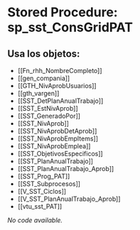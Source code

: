 # Stored Procedure: sp_sst_ConsGridPAT

## Usa los objetos:
- [[Fn_rhh_NombreCompleto]]
- [[gen_compania]]
- [[GTH_NivAprobUsuarios]]
- [[gth_vargen]]
- [[SST_DetPlanAnualTrabajo]]
- [[SST_EstNivAprob]]
- [[SST_GeneradoPor]]
- [[SST_NivAprob]]
- [[SST_NivAprobDetAprob]]
- [[SST_NivAprobEmpItems]]
- [[SST_NivAprobEmplea]]
- [[SST_ObjetivosEspecificos]]
- [[SST_PlanAnualTrabajo]]
- [[SST_PlanAnualTrabajo_Aprob]]
- [[SST_Prog_PAT]]
- [[SST_Subprocesos]]
- [[V_SST_Ciclos]]
- [[V_SST_PlanAnualTrabajo_Aprob]]
- [[vtu_sst_PAT]]

*No code available.*
